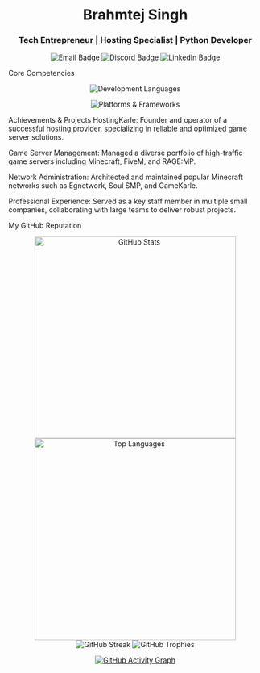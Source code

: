 <div align="center">
<h1>Brahmtej Singh</h1>
<h3>Tech Entrepreneur | Hosting Specialist | Python Developer</h3>
</div>

<p align="center">
<a href="mailto:your_email@example.com" target="_blank">
<img src="https://www.google.com/search?q=https://img.shields.io/badge/Email-D14836%3Fstyle%3Dfor-the-badge%26logo%3Dgmail%26logoColor%3Dwhite" alt="Email Badge"/>
</a>
<a href="https://www.google.com/search?q=https://discord.com/users/brahmtejplaysmc" target="_blank">
<img src="https://www.google.com/search?q=https://img.shields.io/badge/Discord-5865F2%3Fstyle%3Dfor-the-badge%26logo%3Ddiscord%26logoColor%3Dwhite" alt="Discord Badge"/>
</a>
<a href="https://www.google.com/search?q=https://www.linkedin.com/in/your_profile" target="_blank">
<img src="https://www.google.com/search?q=https://img.shields.io/badge/LinkedIn-0077B5%3Fstyle%3Dfor-the-badge%26logo%3Dlinkedin%26logoColor%3Dwhite" alt="LinkedIn Badge"/>
</a>
</p>

Core Competencies
<div align="center">
<p>
<img src="https://www.google.com/search?q=https://skillicons.dev/icons%3Fi%3Dpython,html,css,js,mysql,nginx,linux,ubuntu,debian" alt="Development Languages" />
</p>
<p>
<img src="https://www.google.com/search?q=https://skillicons.dev/icons%3Fi%3Dproxmox,docker,flask,laravel" alt="Platforms & Frameworks" />
</p>
</div>

Achievements & Projects
HostingKarle: Founder and operator of a successful hosting provider, specializing in reliable and optimized game server solutions.

Game Server Management: Managed a diverse portfolio of high-traffic game servers including Minecraft, FiveM, and RAGE:MP.

Network Administration: Architected and maintained popular Minecraft networks such as Egnetwork, Soul SMP, and GameKarle.

Professional Experience: Served as a key staff member in multiple small companies, collaborating with large teams to deliver robust projects.

My GitHub Reputation
<p align="center">
<img src="https://www.google.com/search?q=https://github-readme-stats.vercel.app/api%3Fusername%3Dbrahmtej%26show_icons%3Dtrue%26theme%3Ddark%26hide_border%3Dtrue" alt="GitHub Stats" width="400"/>
<img src="https://www.google.com/search?q=https://github-readme-stats.vercel.app/api/top-langs/%3Fusername%3Dbrahmtej%26layout%3Dcompact%26theme%3Ddark%26hide_border%3Dtrue" alt="Top Languages" width="400"/>
<br>
<img src="https://www.google.com/search?q=https://github-readme-streak-stats.herokuapp.com/%3Fuser%3Dbrahmtej%26theme%3Ddark%26hide_border%3Dtrue" alt="GitHub Streak" />
<img src="https://www.google.com/search?q=https://github-profile-trophy.vercel.app/%3Fusername%3Dbrahmtej%26theme%3Ddark%26no-bg%3Dtrue" alt="GitHub Trophies"/>
</p>

<div align="center">
<a href="https://www.google.com/search?q=https://github-readme-activity-graph.vercel.app/graph%3Fusername%3Dbrahmtej%26theme%3Ddracula" target="_blank">
<img src="https://www.google.com/search?q=https://github-readme-activity-graph.vercel.app/graph%3Fusername%3Dbrahmtej%26theme%3Ddracula" alt="GitHub Activity Graph" />
</a>
</div>
